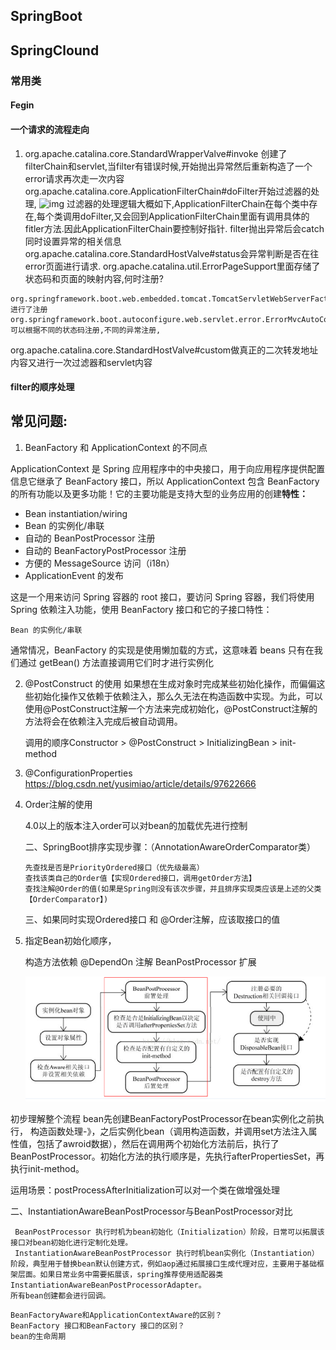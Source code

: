 ## SpringBoot

## SpringClound

### 常用类

#### Fegin



#### 一个请求的流程走向
1. org.apache.catalina.core.StandardWrapperValve#invoke
    创建了filterChain和servlet,当filter有错误时候,开始抛出异常然后重新构造了一个error请求再次走一次内容
   org.apache.catalina.core.ApplicationFilterChain#doFilter开始过滤器的处理,
    ![img](asserts/QMT`KYSO45C`1BXQCP@H`BG.png)
    过滤器的处理逻辑大概如下,ApplicationFilterChain在每个类中存在,每个类调用doFilter,又会回到ApplicationFilterChain里面有调用具体的fitler方法.因此ApplicationFilterChain要控制好指针.
    filter抛出异常后会catch同时设置异常的相关信息
    org.apache.catalina.core.StandardHostValve#status会异常判断是否在往error页面进行请求.
    org.apache.catalina.util.ErrorPageSupport里面存储了状态码和页面的映射内容,何时注册?
  ```
  org.springframework.boot.web.embedded.tomcat.TomcatServletWebServerFactory#configureContext进行了注册
org.springframework.boot.autoconfigure.web.servlet.error.ErrorMvcAutoConfiguration.ErrorPageCustomizer#registerErrorPages
可以根据不同的状态码注册,不同的异常注册,
  ```

  org.apache.catalina.core.StandardHostValve#custom做真正的二次转发地址内容又进行一次过滤器和servlet内容

#### filter的顺序处理


## 常见问题:
1. BeanFactory 和 ApplicationContext 的不同点

ApplicationContext 是 Spring 应用程序中的中央接口，用于向应用程序提供配置信息它继承了 BeanFactory 接口，所以 ApplicationContext 包含 BeanFactory 的所有功能以及更多功能！它的主要功能是支持大型的业务应用的创建**特性：**

- Bean instantiation/wiring
- Bean 的实例化/串联
- 自动的 BeanPostProcessor 注册
- 自动的 BeanFactoryPostProcessor 注册
- 方便的 MessageSource 访问（i18n）
- ApplicationEvent 的发布

这是一个用来访问 Spring 容器的 root 接口，要访问 Spring 容器，我们将使用 Spring 依赖注入功能，使用 BeanFactory 接口和它的子接口特性：

    Bean 的实例化/串联

通常情况，BeanFactory 的实现是使用懒加载的方式，这意味着 beans 只有在我们通过 getBean() 方法直接调用它们时才进行实例化

2. @PostConstruct 的使用
   如果想在生成对象时完成某些初始化操作，而偏偏这些初始化操作又依赖于依赖注入，那么久无法在构造函数中实现。为此，可以使用@PostConstruct注解一个方法来完成初始化，@PostConstruct注解的方法将会在依赖注入完成后被自动调用。

   调用的顺序Constructor > @PostConstruct > InitializingBean > init-method

3. @ConfigurationProperties 
   https://blog.csdn.net/yusimiao/article/details/97622666

4. Order注解的使用

   4.0以上的版本注入order可以对bean的加载优先进行控制

   二、SpringBoot排序实现步骤：（AnnotationAwareOrderComparator类）

       先查找是否是PriorityOrdered接口（优先级最高）
       查找该类自己的Order值【实现Ordered接口，调用getOrder方法】
       查找注解@Order的值(如果是Spring则没有该次步骤，并且排序实现类应该是上述的父类【OrderComparator】)

   三、如果同时实现Ordered接口 和 @Order注解，应该取接口的值
   
5. 指定Bean初始化顺序，
  
    构造方法依赖
    @DependOn 注解
    BeanPostProcessor 扩展
    
    ![image-20210324210959514](asserts/image-20210324210959514.png)

初步理解整个流程 bean先创建BeanFactoryPostProcessor在bean实例化之前执行， 构造函数处理-》，之后实例化bean（调用构造函数，并调用set方法注入属性值，包括了awroid数据），然后在调用两个初始化方法前后，执行了BeanPostProcessor。初始化方法的执行顺序是，先执行afterPropertiesSet，再执行init-method。

 运用场景：postProcessAfterInitialization可以对一个类在做增强处理

二、InstantiationAwareBeanPostProcessor与BeanPostProcessor对比

     BeanPostProcessor 执行时机为bean初始化（Initialization）阶段，日常可以拓展该接口对bean初始化进行定制化处理。
     InstantiationAwareBeanPostProcessor 执行时机bean实例化（Instantiation）阶段，典型用于替换bean默认创建方式，例如aop通过拓展接口生成代理对应，主要用于基础框架层面。如果日常业务中需要拓展该，spring推荐使用适配器类InstantiationAwareBeanPostProcessorAdapter。
    所有bean创建都会进行回调。
```
BeanFactoryAware和ApplicationContextAware的区别？
BeanFactory 接口和BeanFactory 接口的区别？
bean的生命周期
```

